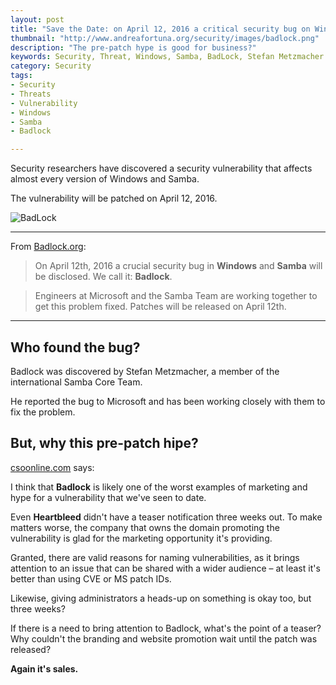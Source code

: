 ```yaml
---
layout: post
title: "Save the Date: on April 12, 2016 a critical security bug on Windows and Samba wil be disclosed"
thumbnail: "http://www.andreafortuna.org/security/images/badlock.png"
description: "The pre-patch hype is good for business?"
keywords: Security, Threat, Windows, Samba, BadLock, Stefan Metzmacher
category: Security
tags: 
- Security
- Threats
- Vulnerability
- Windows
- Samba
- Badlock

---
```


Security researchers have discovered a security vulnerability that affects almost every version of Windows and Samba.

The vulnerability will be patched on April 12, 2016.

![BadLock](http://www.andreafortuna.org/security/images/badlock.png)

<hr/>

From [Badlock.org](http://badlock.org/):

>On April 12th, 2016 a crucial security bug in **Windows** and **Samba** will be disclosed. We call it: **Badlock**.

>Engineers at Microsoft and the Samba Team are working together to get this problem fixed. Patches will be released on April 12th.

<hr/>

Who found the bug?
--
Badlock was discovered by Stefan Metzmacher, a member of the international Samba Core Team. 

He reported the bug to Microsoft and has been working closely with them to fix the problem.

But, why this pre-patch hipe?
--

[csoonline.com](http://www.csoonline.com/article/3047221/techology-business/company-behind-the-badlock-disclosure-says-pre-patch-hype-is-good-for-business.html) says:

I think that **Badlock** is likely one of the worst examples of marketing and hype for a vulnerability that we've seen to date.

Even **Heartbleed** didn't have a teaser notification three weeks out. To make matters worse, the company that owns the domain promoting the vulnerability is glad for the marketing opportunity it's providing.

Granted, there are valid reasons for naming vulnerabilities, as it brings attention to an issue that can be shared with a wider audience – at least it's better than using CVE or MS patch IDs.

Likewise, giving administrators a heads-up on something is okay too, but three weeks?

If there is a need to bring attention to Badlock, what's the point of a teaser? Why couldn't the branding and website promotion wait until the patch was released?

**Again it's sales.**
